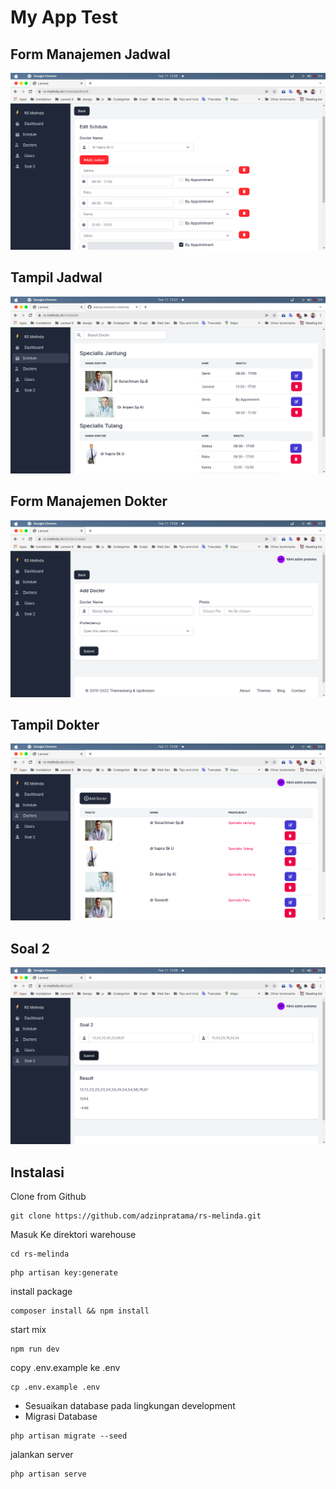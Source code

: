 # My App Test

## Form Manajemen Jadwal

![IMG_8566.jpg](https://github.com/adzinpratama/rs-melinda/blob/main/screenshot/FormManajemenJdwal.png?raw=true)

## Tampil Jadwal

![IMG_8566.jpg](https://github.com/adzinpratama/rs-melinda/blob/main/screenshot/listJadwal.png?raw=true)

## Form Manajemen Dokter

![IMG_8566.jpg](https://github.com/adzinpratama/rs-melinda/blob/main/screenshot/Form%20Manajemen%20Dokter.png?raw=true)

## Tampil Dokter

![IMG_8566.jpg](https://github.com/adzinpratama/rs-melinda/blob/main/screenshot/ListDokter.png?raw=true)

## Soal 2

![IMG_8566.jpg](https://github.com/adzinpratama/rs-melinda/blob/main/screenshot/soal2.png?raw=true)

## Instalasi

Clone from Github

```
git clone https://github.com/adzinpratama/rs-melinda.git
```

Masuk Ke direktori warehouse

```
cd rs-melinda
```

```
php artisan key:generate
```

install package

```
composer install && npm install
```

start mix

```
npm run dev
```

copy .env.example ke .env

```
cp .env.example .env
```

-   Sesuaikan database pada lingkungan
    development
-   Migrasi Database

```
php artisan migrate --seed
```

jalankan server

```
php artisan serve
```
